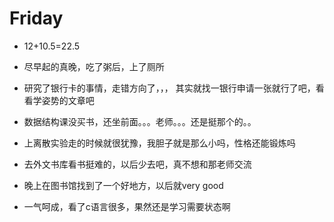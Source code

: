 # Friday

- 12+10.5=22.5

- 尽早起的真晚，吃了粥后，上了厕所
- 研究了银行卡的事情，走错方向了，，， 其实就找一银行申请一张就行了吧，看看学姿势的文章吧
- 数据结构课没买书，还坐前面。。。老师。。。还是挺那个的。。
- 上离散实验走的时候就很犹豫，我胆子就是那么小吗，性格还能锻炼吗
- 去外文书库看书挺难的，以后少去吧，真不想和那老师交流
- 晚上在图书馆找到了一个好地方，以后就very good
- 一气呵成，看了c语言很多，果然还是学习需要状态啊
